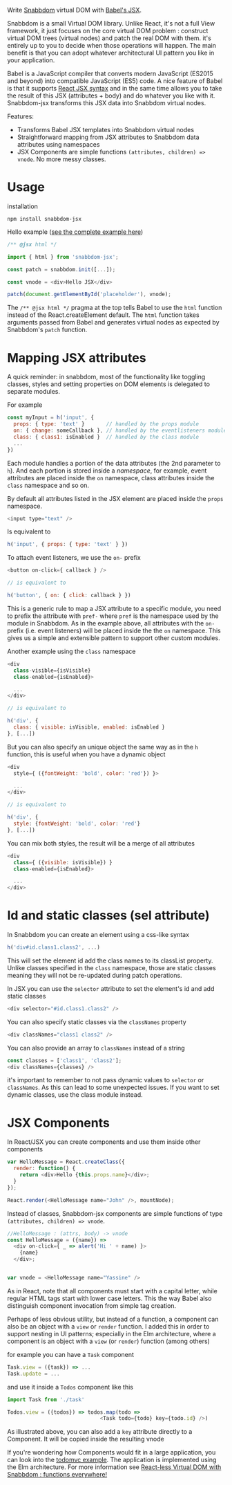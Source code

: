 Write [Snabbdom](https://github.com/paldepind/snabbdom) virtual DOM with
[Babel's JSX](http://babeljs.io/docs/advanced/transformers/other/react/).

Snabbdom is a small Virtual DOM library. Unlike React, it's not a full View
 framework, it just focuses on the core virtual DOM problem : construct virtual DOM
 trees (virtual nodes) and patch the real DOM with them. it's entirely up to you
 to decide when those operations will happen. The main benefit is that you can adopt
 whatever architectural UI pattern you like in your application.

Babel is a JavaScript compiler that converts modern JavaScript (ES2015 and beyond)
into compatible JavaScript (ES5) code. A nice feature of Babel is that it supports
[React JSX  syntax](http://facebook.github.io/react/docs/displaying-data.html#jsx-syntax) and
in the same time allows you to take the result of this JSX (attributes + body) and do
whatever you like with it. Snabbdom-jsx transforms this JSX data into Snabbdom virtual nodes.

Features:

- Transforms Babel JSX templates into Snabbdom virtual nodes
- Straightforward mapping from JSX attributes to Snabbdom data attributes using namespaces
- JSX Components are simple functions `(attributes, children) => vnode`. No more messy classes.

Usage
======

installation

```
npm install snabbdom-jsx
```

Hello example ([see the complete example here](https://github.com/yelouafi/snabbdom-jsx/blob/master/examples/hello/main.js))

```js
/** @jsx html */

import { html } from 'snabbdom-jsx';

const patch = snabbdom.init([...]);

const vnode = <div>Hello JSX</div>

patch(document.getElementById('placeholder'), vnode);
```

The `/** @jsx html */` pragma at the top tells Babel to use the `html` function instead
of the React.createElement default. The `html` function takes arguments passed from Babel
and generates virtual nodes as expected by Snabbdom's `patch` function.

Mapping JSX attributes
=======================

A quick reminder: in snabbdom, most of the functionality like toggling classes, styles
and setting properties on DOM elements is delegated to separate modules.

For example

```js
const myInput = h('input', {
  props: { type: 'text' }       // handled by the props module
  on: { change: someCallback }, // handled by the eventlisteners module
  class: { class1: isEnabled }  // handled by the class module
  ...
})
```

Each module handles a portion of the data attributes (the 2nd parameter to `h`). And
each portion is stored inside a *namespace*, for example, event attributes are placed
inside the `on` namespace, class attributes inside the `class` namespace and so on.


By default all attributes listed in the JSX element are placed inside the `props` namespace.


```js
<input type="text" />
```
Is equivalent to

```js
h('input', { props: { type: 'text' } })
```

To attach event listeners, we use the `on-` prefix

```js
<button on-click={ callback } />

// is equivalent to

h('button', { on: { click: callback } })
```


This is a generic rule to map a JSX attribute to a specific module, you need to prefix
 the attribute with `pref-` where `pref` is the namespace used by the module in Snabbdom.
As in the example above, all attributes with the `on-` prefix (i.e. event listeners) will
be placed inside the the `on` namespace. This gives us a simple and extensible pattern to
support other custom modules.

Another example using the `class` namespace


```js
<div
  class-visible={isVisible}
  class-enabled={isEnabled}>

  ...
</div>

// is equivalent to

h('div', {
  class: { visible: isVisible, enabled: isEnabled }
}, [...])
```

But you can also specify an unique object the same way as in the `h` function, this is
useful when you have a dynamic object

```js
<div
  style={ ({fontWeight: 'bold', color: 'red'}) }>

  ...
</div>

// is equivalent to

h('div', {
  style: {fontWeight: 'bold', color: 'red'}
}, [...])
```

You can mix both styles, the result will be a merge of all attributes


```js
<div
  class={ ({visible: isVisible}) }
  class-enabled={isEnabled}>

  ...
</div>
```

Id and static classes (sel attribute)
================================

In Snabbdom you can create an element using a css-like syntax

```js
h('div#id.class1.class2', ...)
```

This will set the element id add the class names to its classList property. Unlike
classes specified in the `class` namespace, those are static classes meaning they
will not be re-updated during patch operations.

In JSX you can use the `selector` attribute to set the element's id and add static classes

```js
<div selector="#id.class1.class2" />
```

You can also specify static classes via the `classNames` property

```js
<div classNames="class1 class2" />
```

You can also provide an array to `classNames` instead of a string

```js
const classes = ['class1', 'class2'];
<div classNames={classes} />
```

it's important to remember to not pass dynamic values to `selector` or `classNames`.
As this can lead to some unexpected issues. If you want to set dynamic classes, use
the class module instead.


JSX Components
===============

In React/JSX you can create components and use them inside other components

```js
var HelloMessage = React.createClass({
  render: function() {
    return <div>Hello {this.props.name}</div>;
  }
});

React.render(<HelloMessage name="John" />, mountNode);
```

Instead of classes, Snabbdom-jsx components are simple functions of type  
`(attributes, children) => vnode`.

```js
//HelloMessage : (attrs, body) -> vnode
const HelloMessage = ({name}) =>
  <div on-click={ _ => alert('Hi ' + name) }>
    {name}
  </div>;


var vnode = <HelloMessage name="Yassine" />
```

As in React, note that all components must start with a capital letter, while regular
HTML tags start with lower case letters. This the way Babel also distinguish component
invocation from simple tag creation.

Perhaps of less obvious utility, but instead of a function, a component can also be an
object with a `view` or `render` function. I added this in order to support nesting in
UI patterns; especially in the Elm architecture, where a component is an object with a
`view` (or `render`) function (among others)

for example you can have a `Task` component


```js
Task.view = ({task}) => ...
Task.update = ...
```

and use it inside a `Todos` component like this

```js
import Task from './task'

Todos.view = ({todos}) => todos.map(todo =>
                              <Task todo={todo} key={todo.id} />)


```

As illustrated above, you can also add a `key` attribute directly to a Component.
It will be copied inside the resulting vnode


If you're wondering how Components would fit in a large application, you can look into
the [todomvc example](https://github.com/yelouafi/snabbdom-jsx/tree/master/examples/todomvc).
The application is implemented using the Elm architecture. For more information see
[React-less Virtual DOM with Snabbdom : functions everywhere!](https://medium.com/@yelouafi/react-less-virtual-dom-with-snabbdom-functions-everywhere-53b672cb2fe3)
